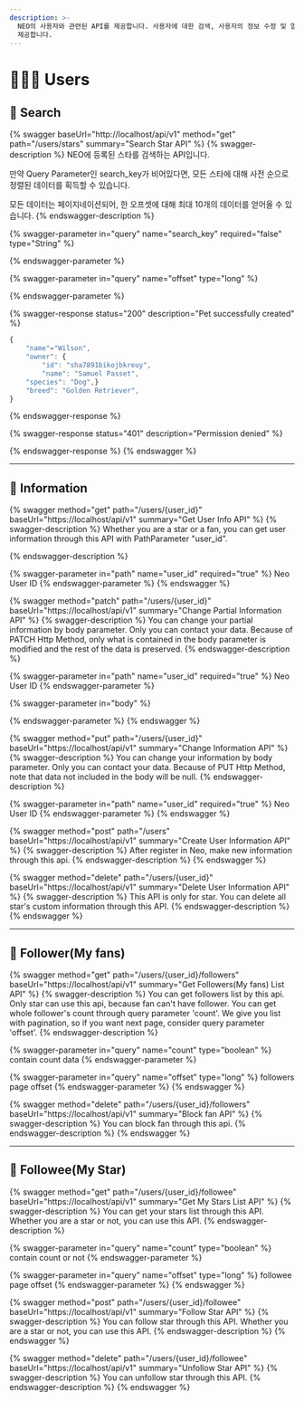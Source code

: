 ```yaml
---
description: >-
  NEO의 사용자와 관련된 API를 제공합니다. 사용자에 대한 검색, 사용자의 정보 수정 및 열람, 구독 정보 등과 관련된 엔드포인트를
  제공합니다.
---
```


# 🧑🤝🧑 Users

## 🔎 Search

{% swagger baseUrl="http://localhost/api/v1" method="get" path="/users/stars" summary="Search Star API" %}
{% swagger-description %}
NEO에 등록된 스타를 검색하는 API입니다.

만약 Query Parameter인 search\_key가 비어있다면, 모든 스타에 대해 사전 순으로 정렬된 데이터를 획득할 수 있습니다.

모든 데이터는 페이지네이션되어, 한 오프셋에 대해 최대 10개의 데이터를 얻어올 수 있습니다.
{% endswagger-description %}

{% swagger-parameter in="query" name="search_key" required="false" type="String" %}

{% endswagger-parameter %}

{% swagger-parameter in="query" name="offset" type="long" %}

{% endswagger-parameter %}

{% swagger-response status="200" description="Pet successfully created" %}
```javascript
{
    "name"="Wilson",
    "owner": {
        "id": "sha7891bikojbkreuy",
        "name": "Samuel Passet",
    "species": "Dog",}
    "breed": "Golden Retriever",
}
```
{% endswagger-response %}

{% swagger-response status="401" description="Permission denied" %}

{% endswagger-response %}
{% endswagger %}

***

## 📄 Information



{% swagger method="get" path="/users/{user_id}" baseUrl="https://localhost/api/v1" summary="Get User Info API" %}
{% swagger-description %}
Whether you are a star or a fan, you can get user information through this API with PathParameter "user\_id".


{% endswagger-description %}

{% swagger-parameter in="path" name="user_id" required="true" %}
Neo User ID
{% endswagger-parameter %}
{% endswagger %}

{% swagger method="patch" path="/users/{user_id}" baseUrl="https://localhost/api/v1" summary="Change Partial Information API" %}
{% swagger-description %}
You can change your partial information by body parameter. Only you can contact your data. Because of PATCH Http Method, only what is contained in the body parameter is modified and the rest of the data is preserved.
{% endswagger-description %}

{% swagger-parameter in="path" name="user_id" required="true" %}
Neo User ID
{% endswagger-parameter %}

{% swagger-parameter in="body" %}

{% endswagger-parameter %}
{% endswagger %}



{% swagger method="put" path="/users/{user_id}" baseUrl="https://localhost/api/v1" summary="Change Information API" %}
{% swagger-description %}
You can change your information by body parameter. Only you can contact your data. Because of PUT Http Method, note that data not included in the body will be null.
{% endswagger-description %}

{% swagger-parameter in="path" name="user_id" required="true" %}
Neo User ID
{% endswagger-parameter %}
{% endswagger %}



{% swagger method="post" path="/users" baseUrl="https://localhost/api/v1" summary="Create User Information API" %}
{% swagger-description %}
After register in Neo, make new information through this api.
{% endswagger-description %}
{% endswagger %}



{% swagger method="delete" path="/users/{user_id}" baseUrl="https://localhost/api/v1" summary="Delete User Information API" %}
{% swagger-description %}
This API is only for star. You can delete all star's custom information through this API.
{% endswagger-description %}
{% endswagger %}

***

## 💜 Follower(My fans)

{% swagger method="get" path="/users/{user_id}/followers" baseUrl="https://localhost/api/v1" summary="Get Followers(My fans) List API" %}
{% swagger-description %}
You can get followers list by this api. Only star can use this api, because fan can't have follower. You can get whole follower's count through query parameter 'count'. We give you list with pagination, so if you want next page, consider query parameter 'offset'.
{% endswagger-description %}

{% swagger-parameter in="query" name="count" type="boolean" %}
contain count data
{% endswagger-parameter %}

{% swagger-parameter in="query" name="offset" type="long" %}
followers page offset
{% endswagger-parameter %}
{% endswagger %}



{% swagger method="delete" path="/users/{user_id}/followers" baseUrl="https://localhost/api/v1" summary="Block fan API" %}
{% swagger-description %}
You can block fan through this api.
{% endswagger-description %}
{% endswagger %}

***

## 💜 Followee(My Star)

{% swagger method="get" path="/users/{user_id}/followee" baseUrl="https://localhost/api/v1" summary="Get My Stars List API" %}
{% swagger-description %}
You can get your stars list through this API. Whether you are a star or not, you can use this API. 
{% endswagger-description %}

{% swagger-parameter in="query" name="count" type="boolean" %}
contain count or not
{% endswagger-parameter %}

{% swagger-parameter in="query" name="offset" type="long" %}
followee page offset
{% endswagger-parameter %}
{% endswagger %}



{% swagger method="post" path="/users/{user_id}/followee" baseUrl="https://localhost/api/v1" summary="Follow Star API" %}
{% swagger-description %}
You can follow star through this API. Whether you are a star or not, you can use this API.
{% endswagger-description %}
{% endswagger %}



{% swagger method="delete" path="/users/{user_id}/followee" baseUrl="https://localhost/api/v1" summary="Unfollow Star API" %}
{% swagger-description %}
You can unfollow star through this API. 
{% endswagger-description %}
{% endswagger %}
